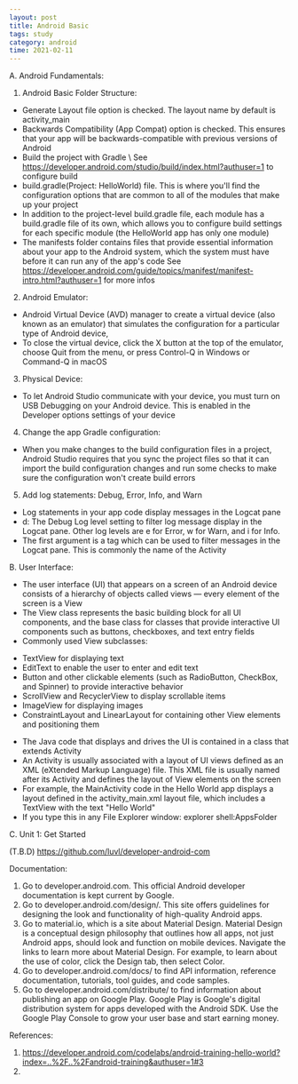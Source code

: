 ```yaml
---
layout: post
title: Android Basic
tags: study
category: android
time: 2021-02-11
---
```


A. Android Fundamentals:

1. Android Basic Folder Structure:
- Generate Layout file option is checked. The layout name by default is activity_main
- Backwards Compatibility (App Compat) option is checked. This ensures that your app will be backwards-compatible with previous versions of Android
- Build the project with Gradle \\
See https://developer.android.com/studio/build/index.html?authuser=1 to configure build
- build.gradle(Project: HelloWorld) file. This is where you'll find the configuration options that are common to all of the modules that make up your project
- In addition to the project-level build.gradle file, each module has a build.gradle file of its own, which allows you to configure build settings for each specific module (the HelloWorld app has only one module)
- The manifests folder contains files that provide essential information about your app to the Android system, which the system must have before it can run any of the app's code
See https://developer.android.com/guide/topics/manifest/manifest-intro.html?authuser=1 for more infos

2. Android Emulator:
- Android Virtual Device (AVD) manager to create a virtual device (also known as an emulator) that simulates the configuration for a particular type of Android device,
- To close the virtual device, click the X button at the top of the emulator, choose Quit from the menu, or press Control-Q in Windows or Command-Q in macOS

3. Physical Device:
- To let Android Studio communicate with your device, you must turn on USB Debugging on your Android device. This is enabled in the Developer options settings of your device

4. Change the app Gradle configuration:
- When you make changes to the build configuration files in a project, Android Studio requires that you sync the project files so that it can import the build configuration changes and run some checks to make sure the configuration won't create build errors

5. Add log statements: Debug, Error, Info, and Warn
- Log statements in your app code display messages in the Logcat pane
- d: The Debug Log level setting to filter log message display in the Logcat pane. Other log levels are e for Error, w for Warn, and i for Info.
- The first argument is a tag which can be used to filter messages in the Logcat pane. This is commonly the name of the Activity

B. User Interface:

- The user interface (UI) that appears on a screen of an Android device consists of a hierarchy of objects called views — every element of the screen is a View
- The View class represents the basic building block for all UI components, and the base class for classes that provide interactive UI components such as buttons, checkboxes, and text entry fields
- Commonly used View subclasses:
+ TextView for displaying text
+ EditText to enable the user to enter and edit text
+ Button and other clickable elements (such as RadioButton, CheckBox, and Spinner) to provide interactive behavior
+ ScrollView and RecyclerView to display scrollable items
+ ImageView for displaying images
+ ConstraintLayout and LinearLayout for containing other View elements and positioning them
- The Java code that displays and drives the UI is contained in a class that extends Activity
- An Activity is usually associated with a layout of UI views defined as an XML (eXtended Markup Language) file. This XML file is usually named after its Activity and defines the layout of View elements on the screen
- For example, the MainActivity code in the Hello World app displays a layout defined in the activity_main.xml layout file, which includes a TextView with the text "Hello World"
- If you type this in any File Explorer window: explorer shell:AppsFolder

C. Unit 1: Get Started

(T.B.D)
https://github.com/luvl/developer-android-com


Documentation:
1. Go to developer.android.com. This official Android developer documentation is kept current by Google.
2. Go to developer.android.com/design/. This site offers guidelines for designing the look and functionality of high-quality Android apps.
3. Go to material.io, which is a site about Material Design. Material Design is a conceptual design philosophy that outlines how all apps, not just Android apps, should look and function on mobile devices. Navigate the links to learn more about Material Design. For example, to learn about the use of color, click the Design tab, then select Color.
4. Go to developer.android.com/docs/ to find API information, reference documentation, tutorials, tool guides, and code samples.
5. Go to developer.android.com/distribute/ to find information about publishing an app on Google Play. Google Play is Google's digital distribution system for apps developed with the Android SDK. Use the Google Play Console to grow your user base and start earning money.

References:
1. https://developer.android.com/codelabs/android-training-hello-world?index=..%2F..%2Fandroid-training&authuser=1#3
2. 